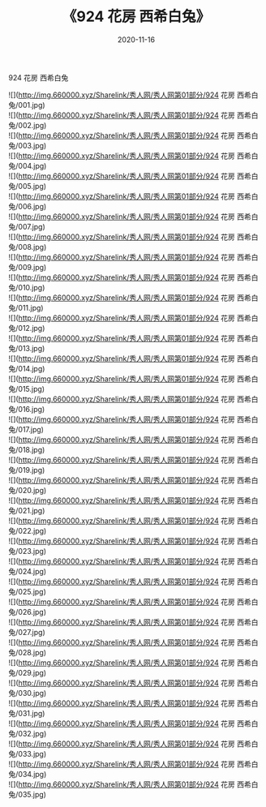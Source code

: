 ﻿---
layout: post
title:  《924 花房 西希白兔》
date:   2020-11-16
img: http://img.660000.xyz/Sharelink/秀人网/秀人网第01部分/924 花房 西希白兔/000.jpg
categories: [美女, 清纯, 唯美]
---

924 花房 西希白兔

  ![](http://img.660000.xyz/Sharelink/秀人网/秀人网第01部分/924 花房 西希白兔/001.jpg) <br> ![](http://img.660000.xyz/Sharelink/秀人网/秀人网第01部分/924 花房 西希白兔/002.jpg) <br> ![](http://img.660000.xyz/Sharelink/秀人网/秀人网第01部分/924 花房 西希白兔/003.jpg) <br> ![](http://img.660000.xyz/Sharelink/秀人网/秀人网第01部分/924 花房 西希白兔/004.jpg) <br> ![](http://img.660000.xyz/Sharelink/秀人网/秀人网第01部分/924 花房 西希白兔/005.jpg) <br> ![](http://img.660000.xyz/Sharelink/秀人网/秀人网第01部分/924 花房 西希白兔/006.jpg) <br> ![](http://img.660000.xyz/Sharelink/秀人网/秀人网第01部分/924 花房 西希白兔/007.jpg) <br> ![](http://img.660000.xyz/Sharelink/秀人网/秀人网第01部分/924 花房 西希白兔/008.jpg) <br> ![](http://img.660000.xyz/Sharelink/秀人网/秀人网第01部分/924 花房 西希白兔/009.jpg) <br> ![](http://img.660000.xyz/Sharelink/秀人网/秀人网第01部分/924 花房 西希白兔/010.jpg) <br> ![](http://img.660000.xyz/Sharelink/秀人网/秀人网第01部分/924 花房 西希白兔/011.jpg) <br> ![](http://img.660000.xyz/Sharelink/秀人网/秀人网第01部分/924 花房 西希白兔/012.jpg) <br> ![](http://img.660000.xyz/Sharelink/秀人网/秀人网第01部分/924 花房 西希白兔/013.jpg) <br> ![](http://img.660000.xyz/Sharelink/秀人网/秀人网第01部分/924 花房 西希白兔/014.jpg) <br> ![](http://img.660000.xyz/Sharelink/秀人网/秀人网第01部分/924 花房 西希白兔/015.jpg) <br> ![](http://img.660000.xyz/Sharelink/秀人网/秀人网第01部分/924 花房 西希白兔/016.jpg) <br> ![](http://img.660000.xyz/Sharelink/秀人网/秀人网第01部分/924 花房 西希白兔/017.jpg) <br> ![](http://img.660000.xyz/Sharelink/秀人网/秀人网第01部分/924 花房 西希白兔/018.jpg) <br> ![](http://img.660000.xyz/Sharelink/秀人网/秀人网第01部分/924 花房 西希白兔/019.jpg) <br> ![](http://img.660000.xyz/Sharelink/秀人网/秀人网第01部分/924 花房 西希白兔/020.jpg) <br> ![](http://img.660000.xyz/Sharelink/秀人网/秀人网第01部分/924 花房 西希白兔/021.jpg) <br> ![](http://img.660000.xyz/Sharelink/秀人网/秀人网第01部分/924 花房 西希白兔/022.jpg) <br> ![](http://img.660000.xyz/Sharelink/秀人网/秀人网第01部分/924 花房 西希白兔/023.jpg) <br> ![](http://img.660000.xyz/Sharelink/秀人网/秀人网第01部分/924 花房 西希白兔/024.jpg) <br> ![](http://img.660000.xyz/Sharelink/秀人网/秀人网第01部分/924 花房 西希白兔/025.jpg) <br> ![](http://img.660000.xyz/Sharelink/秀人网/秀人网第01部分/924 花房 西希白兔/026.jpg) <br> ![](http://img.660000.xyz/Sharelink/秀人网/秀人网第01部分/924 花房 西希白兔/027.jpg) <br> ![](http://img.660000.xyz/Sharelink/秀人网/秀人网第01部分/924 花房 西希白兔/028.jpg) <br> ![](http://img.660000.xyz/Sharelink/秀人网/秀人网第01部分/924 花房 西希白兔/029.jpg) <br> ![](http://img.660000.xyz/Sharelink/秀人网/秀人网第01部分/924 花房 西希白兔/030.jpg) <br> ![](http://img.660000.xyz/Sharelink/秀人网/秀人网第01部分/924 花房 西希白兔/031.jpg) <br> ![](http://img.660000.xyz/Sharelink/秀人网/秀人网第01部分/924 花房 西希白兔/032.jpg) <br> ![](http://img.660000.xyz/Sharelink/秀人网/秀人网第01部分/924 花房 西希白兔/033.jpg) <br> ![](http://img.660000.xyz/Sharelink/秀人网/秀人网第01部分/924 花房 西希白兔/034.jpg) <br> ![](http://img.660000.xyz/Sharelink/秀人网/秀人网第01部分/924 花房 西希白兔/035.jpg) <br>